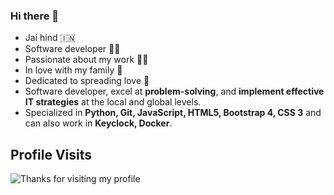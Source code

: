 ### Hi there 👋

<!--
**akshayjain98/akshayjain98** is a ✨ _special_ ✨ repository because its `README.md` (this file) appears on your GitHub profile.

Here are some ideas to get you started:

- 🔭 I’m currently working on ...
- 🌱 I’m currently learning ...
- 👯 I’m looking to collaborate on ...
- 🤔 I’m looking for help with ...
- 💬 Ask me about ...
- 📫 How to reach me: ...
- 😄 Pronouns: ...
- ⚡ Fun fact: ...
-->

- Jai hind 🇮🇳
- Software developer 👨‍💻
- Passionate about my work 👨‍💼
- In love with my family 🏡
- Dedicated to spreading love 🤘
- Software developer, excel at **problem-solving**, and **implement effective IT strategies** at the local and global levels.
- Specialized in **Python, Git, JavaScript, HTML5, Bootstrap 4, CSS 3** and can also work in **Keyclock, Docker**.

## Profile Visits
![Thanks for visiting my profile](https://profile-counter.glitch.me/{iam-akshay}/count.svg)
